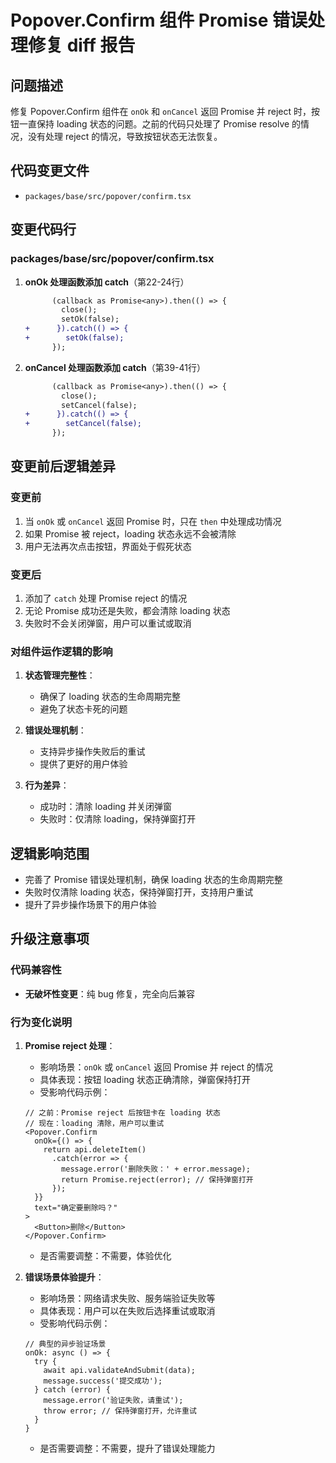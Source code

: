 # Popover.Confirm 组件 Promise 错误处理修复 diff 报告

## 问题描述

修复 Popover.Confirm 组件在 `onOk` 和 `onCancel` 返回 Promise 并 reject 时，按钮一直保持 loading 状态的问题。之前的代码只处理了 Promise resolve 的情况，没有处理 reject 的情况，导致按钮状态无法恢复。

## 代码变更文件

- `packages/base/src/popover/confirm.tsx`

## 变更代码行

### packages/base/src/popover/confirm.tsx

1. **onOk 处理函数添加 catch**（第22-24行）
   ```diff
         (callback as Promise<any>).then(() => {
           close();
           setOk(false);
   +      }).catch(() => {
   +        setOk(false);
         });
   ```

2. **onCancel 处理函数添加 catch**（第39-41行）
   ```diff
         (callback as Promise<any>).then(() => {
           close();
           setCancel(false);
   +      }).catch(() => {
   +        setCancel(false);
         });
   ```

## 变更前后逻辑差异

### 变更前
1. 当 `onOk` 或 `onCancel` 返回 Promise 时，只在 `then` 中处理成功情况
2. 如果 Promise 被 reject，loading 状态永远不会被清除
3. 用户无法再次点击按钮，界面处于假死状态

### 变更后
1. 添加了 `catch` 处理 Promise reject 的情况
2. 无论 Promise 成功还是失败，都会清除 loading 状态
3. 失败时不会关闭弹窗，用户可以重试或取消

### 对组件运作逻辑的影响

1. **状态管理完整性**：
   - 确保了 loading 状态的生命周期完整
   - 避免了状态卡死的问题

2. **错误处理机制**：
   - 支持异步操作失败后的重试
   - 提供了更好的用户体验

3. **行为差异**：
   - 成功时：清除 loading 并关闭弹窗
   - 失败时：仅清除 loading，保持弹窗打开

## 逻辑影响范围

- 完善了 Promise 错误处理机制，确保 loading 状态的生命周期完整
- 失败时仅清除 loading 状态，保持弹窗打开，支持用户重试
- 提升了异步操作场景下的用户体验

## 升级注意事项

### 代码兼容性
- **无破坏性变更**：纯 bug 修复，完全向后兼容

### 行为变化说明

1. **Promise reject 处理**：
   - 影响场景：`onOk` 或 `onCancel` 返回 Promise 并 reject 的情况
   - 具体表现：按钮 loading 状态正确清除，弹窗保持打开
   - 受影响代码示例：
   ```tsx
   // 之前：Promise reject 后按钮卡在 loading 状态
   // 现在：loading 清除，用户可以重试
   <Popover.Confirm
     onOk={() => {
       return api.deleteItem()
         .catch(error => {
           message.error('删除失败：' + error.message);
           return Promise.reject(error); // 保持弹窗打开
         });
     }}
     text="确定要删除吗？"
   >
     <Button>删除</Button>
   </Popover.Confirm>
   ```
   - 是否需要调整：不需要，体验优化

2. **错误场景体验提升**：
   - 影响场景：网络请求失败、服务端验证失败等
   - 具体表现：用户可以在失败后选择重试或取消
   - 受影响代码示例：
   ```tsx
   // 典型的异步验证场景
   onOk: async () => {
     try {
       await api.validateAndSubmit(data);
       message.success('提交成功');
     } catch (error) {
       message.error('验证失败，请重试');
       throw error; // 保持弹窗打开，允许重试
     }
   }
   ```
   - 是否需要调整：不需要，提升了错误处理能力
